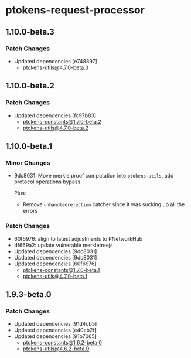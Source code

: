 # ptokens-request-processor

## 1.10.0-beta.3

### Patch Changes

- Updated dependencies [e748897]
  - ptokens-utils@4.7.0-beta.3

## 1.10.0-beta.2

### Patch Changes

- Updated dependencies [fc97b83]
  - ptokens-constants@1.7.0-beta.2
  - ptokens-utils@4.7.0-beta.2

## 1.10.0-beta.1

### Minor Changes

- 9dc8031: Move merkle proof computation into `ptokens-utils`, add protocol operations bypass

  Plus:

  - Remove `unhandledrejection` catcher since it was sucking up all the errors

### Patch Changes

- 60f6976: align to latest adjustments to PNetworkHub
- df669a2: update vulnerable merkletreejs
- Updated dependencies [9dc8031]
- Updated dependencies [9dc8031]
- Updated dependencies [60f6976]
  - ptokens-constants@1.7.0-beta.1
  - ptokens-utils@4.7.0-beta.1

## 1.9.3-beta.0

### Patch Changes

- Updated dependencies [91d4cb5]
- Updated dependencies [e40eb2f]
- Updated dependencies [91b7065]
  - ptokens-constants@1.6.2-beta.0
  - ptokens-utils@4.6.2-beta.0
